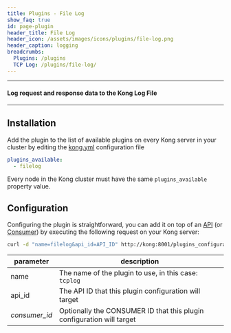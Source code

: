 ```yaml
---
title: Plugins - File Log
show_faq: true
id: page-plugin
header_title: File Log
header_icon: /assets/images/icons/plugins/file-log.png
header_caption: logging
breadcrumbs:
  Plugins: /plugins
  TCP Log: /plugins/file-log/
---
```


---

#### Log request and response data to the Kong Log File

---

## Installation

<!---
Make sure every Kong server in your cluster has the required dependency by executing:

```bash
$ kong install filelog
```
-->

Add the plugin to the list of available plugins on every Kong server in your cluster by editing the [kong.yml](/docs/{{site.data.kong_latest}}/getting-started/configuration) configuration file

```yaml
plugins_available:
  - filelog
```

Every node in the Kong cluster must have the same `plugins_available` property value.

## Configuration

Configuring the plugin is straightforward, you can add it on top of an [API](/docs/{{site.data.kong_latest}}/api/#api-object) (or [Consumer](/docs/{{site.data.kong_latest}}/api/#consumer-object)) by executing the following request on your Kong server:

```bash
curl -d "name=filelog&api_id=API_ID" http://kong:8001/plugins_configurations/
```

| parameter                    | description                                                |
|------------------------------|------------------------------------------------------------|
| name                         | The name of the plugin to use, in this case: `tcplog`   |
| api_id                       | The API ID that this plugin configuration will target             |
| *consumer_id*             | Optionally the CONSUMER ID that this plugin configuration will target |
